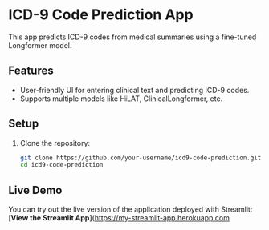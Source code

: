 # ICD-9 Code Prediction App

This app predicts ICD-9 codes from medical summaries using a fine-tuned Longformer model.

## Features
- User-friendly UI for entering clinical text and predicting ICD-9 codes.
- Supports multiple models like HiLAT, ClinicalLongformer, etc.

## Setup

1. Clone the repository:
   ```bash
   git clone https://github.com/your-username/icd9-code-prediction.git
   cd icd9-code-prediction

## Live Demo

You can try out the live version of the application deployed with Streamlit:  
[**View the Streamlit App**](https://my-streamlit-app.herokuapp.com
